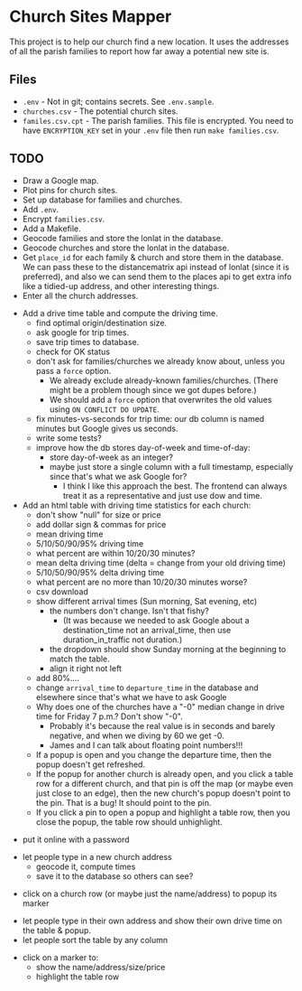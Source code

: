 Church Sites Mapper
===================

This project is to help our church find a new location. It uses the addresses of all the parish families to report how far away a potential new site is.


Files
-----

- `.env` - Not in git; contains secrets. See `.env.sample`.
- `churches.csv` - The potential church sites.
- `familes.csv.cpt` - The parish families. This file is encrypted. You need to have `ENCRYPTION_KEY` set in your `.env` file then run `make families.csv`.


TODO
----

+ Draw a Google map.
+ Plot pins for church sites.
+ Set up database for families and churches.
+ Add `.env`.
+ Encrypt `families.csv`.
+ Add a Makefile.
+ Geocode families and store the lonlat in the database.
+ Geocode churches and store the lonlat in the database.
+ Get `place_id` for each family & church and store them in the database.
  We can pass these to the distancematrix api instead of lonlat (since it is preferred),
  and also we can send them to the places api to get extra info like a tidied-up address, and other interesting things.
+ Enter all the church addresses.
- Add a drive time table and compute the driving time.
  + find optimal origin/destination size.
  + ask google for trip times.
  + save trip times to database.
  - check for OK status
  - don't ask for families/churches we already know about, unless you pass a `force` option.
    - We already exclude already-known families/churches. (There might be a problem though since we got dupes before.)
    - We should add a `force` option that overwrites the old values using `ON CONFLICT DO UPDATE`.
  + fix minutes-vs-seconds for trip time: our db column is named minutes but Google gives us seconds.
  - write some tests?
  + improve how the db stores day-of-week and time-of-day:
    + store day-of-week as an integer?
    + maybe just store a single column with a full timestamp, especially since that's what we ask Google for?
      + I think I like this approach the best. The frontend can always treat it as a representative and just use dow and time.
- Add an html table with driving time statistics for each church:
  + don't show "null" for size or price
  + add dollar sign & commas for price
  + mean driving time
  + 5/10/50/90/95% driving time
  - what percent are within 10/20/30 minutes?
  + mean delta driving time (delta = change from your old driving time)
  + 5/10/50/90/95% delta driving time
  - what percent are no more than 10/20/30 minutes worse?
  - csv download
  - show different arrival times (Sun morning, Sat evening, etc)
    + the numbers don't change. Isn't that fishy?
      + (It was because we needed to ask Google about a destination_time not an arrival_time, then use duration_in_traffic not duration.)
    + the dropdown should show Sunday morning at the beginning to match the table.
    + align it right not left
  + add 80%....
  + change `arrival_time` to `departure_time` in the database and elsewhere since that's what we have to ask Google
  + Why does one of the churches have a "-0" median change in drive time for Friday 7 p.m.? Don't show "-0".
    + Probably it's because the real value is in seconds and barely negative, and when we diving by 60 we get -0.
    + James and I can talk about floating point numbers!!!
  + If a popup is open and you change the departure time, then the popup doesn't get refreshed.
  - If the popup for another church is already open, and you click a table row for a different church,
    and that pin is off the map (or maybe even just close to an edge),
    then the new church's popup doesn't point to the pin. That is a bug! It should point to the pin.
  + If you click a pin to open a popup and highlight a table row, then you close the popup, the table row should unhighlight.
    
+ put it online with a password
- let people type in a new church address
  - geocode it, compute times
  - save it to the database so others can see?
+ click on a church row (or maybe just the name/address) to popup its marker
- let people type in their own address and show their own drive time on the table & popup.
- let people sort the table by any column
+ click on a marker to:
  + show the name/address/size/price
  + highlight the table row
